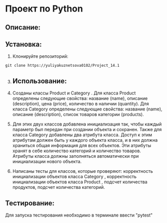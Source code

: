 # Проект по Python

## Описание:


## Установка:

1. Клонируйте репозиторий:
```
git clone https://yuliyakuznetsova0102/Project_14.1
```

3. ## Использование:

1. Созданы классы Product и Category .
Для класса Product определены следующие свойства:
название (name), описание (description), цена (price), количество в наличии (quantity).
Для класса Category определены следующие свойства:
название (name), описание (description), список товаров категории (products).
2. Для этих двух классов добавлена инициализация так, чтобы каждый параметр был передан при создании объекта и сохранен.
Также для класса Category добавлены два атрибута класса. Доступ к этим атрибутам должен быть у каждого объекта класса, и в них должна храниться общая информация для всех объектов. Эти атрибуты хранят в себе количество категорий и количество товаров.
Атрибуты класса должны заполняться автоматически при инициализации нового объекта.

3. Написаны тесты для классов, которые проверяют:
корректность инициализации объектов класса Category , корректность инициализации объектов класса Product , подсчет количества продуктов, подсчет количества категорий.


## Тестирование:

Для запуска тестирования необходимо в терминале ввести "pytest"
